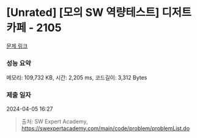 # [Unrated] [모의 SW 역량테스트] 디저트 카페 - 2105 

[문제 링크](https://swexpertacademy.com/main/code/problem/problemDetail.do?contestProbId=AV5VwAr6APYDFAWu) 

### 성능 요약

메모리: 109,732 KB, 시간: 2,205 ms, 코드길이: 3,312 Bytes

### 제출 일자

2024-04-05 16:27



> 출처: SW Expert Academy, https://swexpertacademy.com/main/code/problem/problemList.do